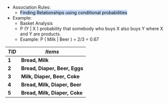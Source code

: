 
- Association Rules: 
	- <mark style="background: #ADCCFFA6;">Finding Relationships using conditional probabilities</mark>
- Example: 
	- Basket Analysis
	- P (Y | X ) probability that somebody who buys X also buys Y where X and Y are products.
	- Example: P ( Milk | Beer ) = 2/3 = 0.67

| *TID* | *Items*                       |
| ----- | ----------------------------- |
| **1** | **Bread, Milk**               |
| **2** | **Bread, Diaper, Beer, Eggs** |
| **3** | **Milk, Diaper, Beer, Coke**  |
| **4** | **Bread, Milk, Diaper, Beer** |
| **5** | **Bread, Milk, Diaper, Coke** |

